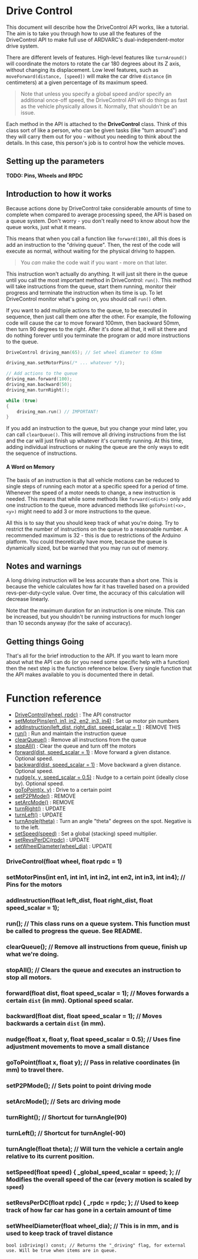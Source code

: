 # Drive Control

This document will describe how the DriveControl API works, like a tutorial.
The aim is to take you through how to use all the features of the DriveControl
API to make full use of ARDVARC's dual-independent-motor drive system.

There are different levels of features. High-level features like
`turnAround()` will coordinate the motors to rotate the car 180 degrees about
its Z axis, without changing its displacement. Low level features, such as
`moveForward(distance, [speed])` will make the car drive `distance` (in
centimeters) at a given percentage of its maximum speed. 

> Note that unless you specify a global speed and/or specify an additional
once-off speed, the DriveControl API will do things as fast as the vehicle
physically allows it. Normally, that shouldn't be an issue.

Each method in the API is attached to the **DriveControl** class. Think of
this class sort of like a person, who can be given tasks (like "turn around")
and they will carry them out for you - without you needing to think about the
details. In this case, this person's job is to control how the vehicle moves.

## Setting up the parameters

**TODO: Pins, Wheels and RPDC**


## Introduction to how it works

Because actions done by DriveControl take considerable amounts of time to
complete when compared to average processing speed, the API is based on a
queue system. Don't worry - you don't really need to know about how the queue
works, just what it means.

This means that when you call a function like `forward(100)`, all this does is
add an instruction to the "driving queue". Then, the rest of the code will
execute as normal, without waiting for the physical driving to happen. 

> You *can* make the code wait if you want - more on that later.

This instruction won't actually do anything. It will just sit there in the
queue until you call the most important method in DriveControl: `run()`. This
method will take instructions from the queue, start them running, monitor
their progress and terminate the instruction when its time is up. To let
DriveControl monitor what's going on, you should call `run()` often.

If you want to add multiple actions to the queue, to be executed in sequence,
then just call them one after the other. For example, the following code will
cause the car to move forward 100mm, then backward 50mm, then turn 90 degrees
to the right. After it's done all that, it will sit there and do nothing
forever until you terminate the program or add more instructions to the queue.


```cpp
DriveControl driving_man(65); // Set wheel diameter to 65mm

driving_man.setMotorPins(/* ... whatever */);

// Add actions to the queue
driving_man.forward(100);
driving_man.backward(50);
driving_man.turnRight();

while (true)
{
	driving_man.run() // IMPORTANT!
}
```

If you add an instruction to the queue, but you change your mind later, you
can call `clearQueue()`. This will remove all driving instructions from the
list and the car will just finish up whatever it's currently running. At this
time, adding individual instructions or nuking the queue are the only ways to
edit the sequence of instructions.

#### A Word on Memory

The basis of an instruction is that all vehicle motions can be reduced to
single steps of running each motor at a specific speed for a period of time.
Whenever the speed of a motor needs to change, a new instruction is needed.
This means that while some methods like `forward(<dist>)` only add one
instruction to the queue, more advanced methods like `goToPoint(<x>, <y>)`
might need to add 3 or more instructions to the queue.

All this is to say that you should keep track of what you're doing. Try to
restrict the number of instructions on the queue to a reasonable number. A
recommended maximum is 32 - this is due to restrictions of the Arduino
platform. You could theoretically have more, because the queue is dynamically
sized, but be warned that you may run out of memory.

## Notes and warnings

A long driving instruction will be less accurate than a short one. This is
because the vehicle calculates how far it has travelled based on a provided
revs-per-duty-cycle value. Over time, the accuracy of this calculation will
decrease linearly.

Note that the maximum duration for an instruction is one minute. This can be
increased, but you shouldn't be running instructions for much longer than 10
seconds anyway (for the sake of accuracy).

## Getting things Going

That's all for the brief introduction to the API. If you want to learn more
about what the API can do (or you need some specific help with a function)
then the next step is the function reference below. Every single function that
the API makes available to you is documented there in detail.


# Function reference

* <a href="#drivecontrol">DriveControl(wheel, rpdc)</a> : The API constructor
* <a href="#setmotorpins">setMotorPins(en1, in1, in2, en2, in3, in4)</a> : Set up motor pin numbers
* <a href="#addinstruction">addInstruction(left_dist, right_dist, speed_scalar = 1)</a> : REMOVE THIS
* <a href="#run">run()</a> : Run and maintain the instruction queue
* <a href="#clearqueue">clearQueue()</a> : Remove all instructions from the queue
* <a href="#stopall">stopAll()</a> : Clear the queue and turn off the motors
* <a href="#forward">forward(dist, speed_scalar = 1)</a> : Move forward a given distance. Optional speed.
* <a href="#backward">backward(dist, speed_scalar = 1)</a> : Move backward a given distance. Optional speed.
* <a href="#nudge">nudge(x, y, speed_scalar = 0.5)</a> : Nudge to a certain point (ideally close by). Optional speed.
* <a href="#gotopoint">goToPoint(x, y)</a> : Drive to a certain point
* <a href="#setp2pmode">setP2PMode()</a> : REMOVE
* <a href="#setarcmode">setArcMode()</a> : REMOVE
* <a href="#turnright">turnRight()</a> : UPDATE 
* <a href="#turnleft">turnLeft()</a> : UPDATE
* <a href="#turnangle">turnAngle(theta)</a> : Turn an angle "theta" degrees on the spot. Negative is to the left.
* <a href="#setspeed">setSpeed(speed)</a> : Set a global (stacking) speed multiplier.
* <a href="#setrevsperdc">setRevsPerDC(rpdc)</a> : UPDATE
* <a href="#setwheeldiameter">setWheelDiameter(wheel_dia)</a> : UPDATE

<a id="drivecontrol"></a>
### DriveControl(float wheel, float rpdc = 1)
	
<a id="setmotorpins"></a>
### setMotorPins(int en1, int in1, int in2, int en2, int in3, int in4); // Pins for the motors

<a id="addinstruction"></a>
### addInstruction(float left_dist, float right_dist, float speed_scalar = 1);

<a id="run"></a>
### run(); // This class runs on a queue system. This function must be called to progress the queue. See README.

<a id="clearqueue"></a>
### clearQueue(); // Remove all instructions from queue, finish up what we're doing.

<a id="stopall"></a>
### stopAll(); // Clears the queue and executes an instruction to stop all motors.

<a id="forward"></a>
### forward(float dist, float speed_scalar = 1); // Moves forwards a certain `dist` (in mm). Optional speed scalar.

<a id="backward"></a>
### backward(float dist, float speed_scalar = 1); // Moves backwards a certain `dist` (in mm).

<a id="nudge"></a>
### nudge(float x, float y, float speed_scalar = 0.5); // Uses fine adjustment movements to move a small distance

<a id="gotopoint"></a>
### goToPoint(float x, float y); // Pass in relative coordinates (in mm) to travel there.

<a id="setp2pmode"></a>
### setP2PMode(); // Sets point to point driving mode

<a id="setarcmode"></a>
### setArcMode(); // Sets arc driving mode

<a id="turnright"></a>
### turnRight(); // Shortcut for turnAngle(90)

<a id="turnleft"></a>
### turnLeft(); // Shortcut for turnAngle(-90)

<a id="turnangle"></a>
### turnAngle(float theta); // Will turn the vehicle a certain angle relative to its current position.

<a id="setspeed"></a>
### setSpeed(float speed) { _global_speed_scalar = speed; }; // Modifies the overall speed of the car (every motion is scaled by `speed`)

<a id="setrevsperdc"></a>
### setRevsPerDC(float rpdc) { _rpdc = rpdc; }; // Used to keep track of how far car has gone in a certain amount of time

<a id="setwheeldiameter"></a>
### setWheelDiameter(float wheel_dia); // This is in mm, and is used to keep track of travel distance

	bool isDriving() const; // Returns the "_driving" flag, for external use. Will be true when items are in queue.

